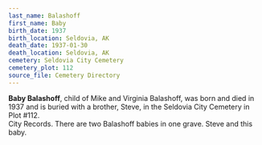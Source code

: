 ```yaml
---
last_name: Balashoff
first_name: Baby
birth_date: 1937
birth_location: Seldovia, AK
death_date: 1937-01-30
death_location: Seldovia, AK
cemetery: Seldovia City Cemetery
cemetery_plot: 112
source_file: Cemetery Directory
---
```

**Baby   Balashoff**, child of Mike and Virginia Balashoff, was born and died in 1937 and is buried with a brother, Steve, in the Seldovia City Cemetery in Plot #112.  
City Records. There are two Balashoff babies in one grave. Steve and this baby. 

